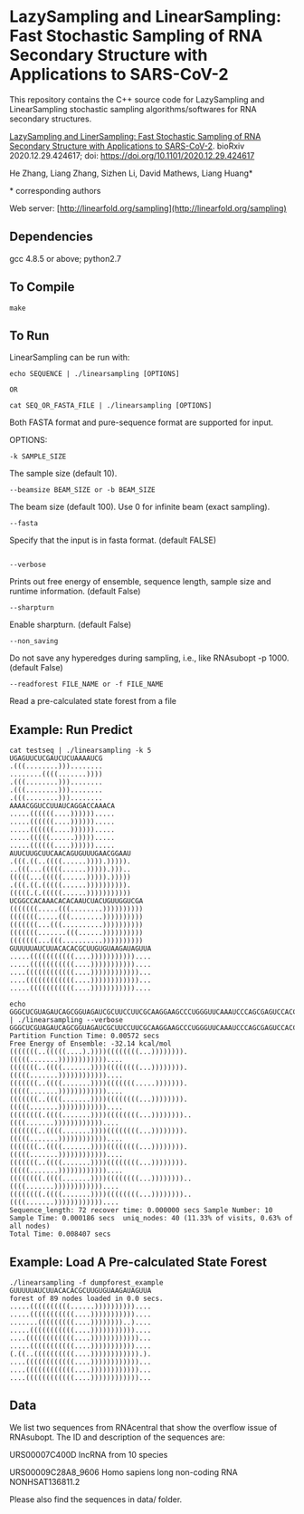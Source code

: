 # LazySampling and LinearSampling: Fast Stochastic Sampling of RNA Secondary Structure with Applications to SARS-CoV-2

This repository contains the C++ source code for LazySampling and LinearSampling stochastic sampling algorithms/softwares for RNA secondary structures.

[LazySampling and LinerSampling: Fast Stochastic Sampling of RNA Secondary Structure with Applications to SARS-CoV-2](https://www.biorxiv.org/content/10.1101/2020.12.29.424617v2). bioRxiv 2020.12.29.424617; doi: https://doi.org/10.1101/2020.12.29.424617

He Zhang, Liang Zhang, Sizhen Li, David Mathews, Liang Huang*

\* corresponding authors

Web server: [http://linearfold.org/sampling](http://linearfold.org/sampling)

## Dependencies
gcc 4.8.5 or above; 
python2.7

## To Compile
```
make
```

## To Run
LinearSampling can be run with:
```
echo SEQUENCE | ./linearsampling [OPTIONS]

OR

cat SEQ_OR_FASTA_FILE | ./linearsampling [OPTIONS]
```
Both FASTA format and pure-sequence format are supported for input.

OPTIONS:
```
-k SAMPLE_SIZE
```
The sample size (default 10).
```
--beamsize BEAM_SIZE or -b BEAM_SIZE
```
The beam size (default 100). Use 0 for infinite beam (exact sampling).
```
--fasta
```
Specify that the input is in fasta format. (default FALSE)
```

--verbose
```
Prints out free energy of ensemble, sequence length, sample size and runtime information. (default False)
```
--sharpturn
```
Enable sharpturn. (default False)
```
--non_saving
```
Do not save any hyperedges during sampling, i.e., like RNAsubopt -p 1000. (default False)
```
--readforest FILE_NAME or -f FILE_NAME
```
Read a pre-calculated state forest from a file


## Example: Run Predict
```
cat testseq | ./linearsampling -k 5
UGAGUUCUCGAUCUCUAAAAUCG
.(((........)))........
........((((.......))))
.(((........)))........
.(((........)))........
.(((........)))........
AAAACGGUCCUUAUCAGGACCAAACA
.....((((((....)))))).....
.....((((((....)))))).....
.....((((((....)))))).....
.....(((((......))))).....
.....((((((....)))))).....
AUUCUUGCUUCAACAGUGUUUGAACGGAAU
.(((.((..((((......)))).))))).
..(((...(((((......))))).)))..
(((((...(((((......))))).)))))
.(((.((.(((((......)))))))))).
(((((.(.(((((......)))))))))))
UCGGCCACAAACACACAAUCUACUGUUGGUCGA
(((((((.....(((........))))))))))
(((((((.....(((........))))))))))
(((((((...(((..........))))))))))
(((((((.......(((......))))))))))
(((((((...(((..........))))))))))
GUUUUUAUCUUACACACGCUUGUGUAAGAUAGUUA
.....(((((((((((....)))))))))))....
.....(((((((((((....)))))))))))....
....((((((((((((....))))))))))))...
....((((((((((((....))))))))))))...
.....(((((((((((....)))))))))))....

echo GGGCUCGUAGAUCAGCGGUAGAUCGCUUCCUUCGCAAGGAAGCCCUGGGUUCAAAUCCCAGCGAGUCCACCA | ./linearsampling --verbose
GGGCUCGUAGAUCAGCGGUAGAUCGCUUCCUUCGCAAGGAAGCCCUGGGUUCAAAUCCCAGCGAGUCCACCA
Partition Function Time: 0.00572 secs
Free Energy of Ensemble: -32.14 kcal/mol
(((((((..(((((....).))))((((((((...)))))))).(((((.......))))))))))))....
(((((((..((((.......))))((((((((...)))))))).(((((.......))))))))))))....
(((((((..((((.......))))(((((((.....))))))).(((((.......))))))))))))....
(((((((..((((.......))))((((((((...)))))))).(((((.......))))))))))))....
((((((((.((((.......))))((((((((...))))))))..((((.......))))))))))))....
(((((((..((((.......))))((((((((...)))))))).(((((.......))))))))))))....
(((((((..((((.......))))((((((((...)))))))).(((((.......))))))))))))....
(((((((..((((.......))))((((((((...)))))))).(((((.......))))))))))))....
((((((((.((((.......))))((((((((...))))))))..((((.......))))))))))))....
((((((((.((((.......))))((((((((...))))))))..((((.......))))))))))))....
Sequence_length: 72 recover time: 0.000000 secs Sample Number: 10 Sample Time: 0.000186 secs  uniq_nodes: 40 (11.33% of visits, 0.63% of all nodes)
Total Time: 0.008407 secs
```

## Example: Load A Pre-calculated State Forest
```
./linearsampling -f dumpforest_example
GUUUUUAUCUUACACACGCUUGUGUAAGAUAGUUA
forest of 89 nodes loaded in 0.0 secs.
.....((((((((((......))))))))))....
.....(((((((((((....)))))))))))....
.......(((((((((....))))))))..)....
.....(((((((((((....)))))))))))....
....((((((((((((....))))))))))))...
.....(((((((((((....)))))))))))....
(.((..((((((((((....)))))))))))).).
....((((((((((((....))))))))))))...
....((((((((((((....))))))))))))...
....((((((((((((....))))))))))))...
```

## Data
We list two sequences from RNAcentral that show the overflow issue of RNAsubopt.
The ID and description of the sequences are:

URS00007C400D lncRNA from 10 species

URS00009C28A8_9606 Homo sapiens long non-coding RNA NONHSAT136811.2

Please also find the sequences in data/ folder.
